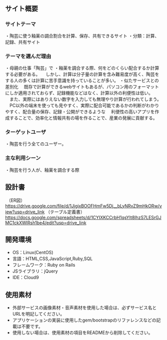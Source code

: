 # <!--glaze_mxing-->
​
## サイト概要
### サイトテーマ
<!--何を『目的』とし、どのような『分類』なのかを簡潔に書く-->
・陶芸に使う釉薬の調合割合を計算、保存、共有できるサイト
・分類：計算、記録、共有サイト
​
### テーマを選んだ理由
<!--なぜこのようなテーマにしたかを説明する-->
・母親の仕事「陶芸」で
・釉薬を調合する際、何をどのくらい配合するか計算する必要がある。
　しかし、計算は分子量の計算を含み難易度が高く、陶芸をする人の多くは計算に苦手意識を持っていることが多い。
・似たサービスとの差別化
　既存で計算ができるwebサイトもあるが、パソコン用のフォーマットにしか適用されておらず、記録機能などはなく、計算以外の利便性は低い。
　また、実際にはありえない数字を入力しても無理やり計算が行われてしまう。
　PC以外の端末を使っても見やすく、実際に配合可能であるかの判断がわかりやすく、配合量の保存、記録・公開ができるような
　利便性の高いアプリを作成することで、効率化と情報共有の場を作ることで、産業の発展に貢献する。
### ターゲットユーザ
<!--誰に使ってもらうかを具体的に記載する-->
​・陶芸を行う全てのユーザー。
### 主な利用シーン
<!--どのような時に使うのかの状況を記載すること-->
​・陶芸を行う人が、釉薬を調合する際
## 設計書
<!--テーマを設定・提出する時点では不要です-->
​
（ER図）
https://drive.google.com/file/d/1JjgixBOOFHmFw5Dj__bLyNRvZ9mHkORw/view?usp=drive_link
（テーブル定義書）
https://docs.google.com/spreadsheets/d/1CYIXKCCrbH1qsYIt8IhzS7LESrGJMC1ckXWIRsh1be4/edit?usp=drive_link

## 開発環境
- OS：Linux(CentOS)
- 言語：HTML,CSS,JavaScript,Ruby,SQL
- フレームワーク：Ruby on Rails
- JSライブラリ：jQuery
- IDE：Cloud9
​
## 使用素材
- 外部サービスの画像素材・音声素材を使用した場合は、必ずサービス名とURLを明記してください。
- アプリケーションの実装に使用したgem/bootstrapのリファレンスなどの記載は不要です。
- 使用しない場合は、使用素材の項目をREADMEから削除してください。